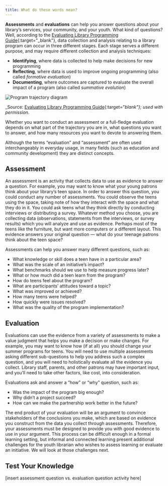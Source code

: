 ```yaml
---
title: What do these words mean? 
---
```


**Assessments** and **evaluations** can help you answer questions about your library’s services, your community, and your youth. What kind of questions? Well, according to the [Evaluating Library Programming Guide](https://clalliance.org/publications/evaluating-library-programming-a-practical-guide-to-collecting-and-analyzing-data-to-improve-or-evaluate-connected-learning-programs-for-youth-in-libraries/){:target="_blank"}, data collection and analysis relating to a library program can occur in three different stages. Each stage serves a different purpose, and may require different collection and analysis techniques:

- **Identifying**, where data is collected to help make decisions for new programming
- **Reflecting**, where data is used to improve ongoing programming (also called _formative evaluation_)
- **Documenting**, where outcomes are captured to evaluate the overall impact of a program (also called _summative evalution_)

<img src="{{ site.baseurl }}/img/assessment/program_trajectory.png]" ALT="Program trajectory diagram"/>

_Source: 
[Evaluating Library Programming Guide](https://clalliance.org/publications/evaluating-library-programming-a-practical-guide-to-collecting-and-analyzing-data-to-improve-or-evaluate-connected-learning-programs-for-youth-in-libraries/){:target="_blank"}; used with permission._ 

Whether you want to conduct an assessment or a full-fledge evaluation depends on what part of the trajectory you are in, what questions you want to answer,  and how many resources you want to devote to answering them. 

Although the terms “evaluation” and “assessment” are often used interchangeably in everyday usage, in many fields (such as education and community development) they are distinct concepts. 
 
## Assessment

An assessment is an activity that collects data to use as evidence to answer a question. For example, you may want to know what your young patrons think about your library’s teen space. In order to answer this question, you could conduct any number of assessments. You could observe the teens using the space, taking note of how they interact with the space and what they do in it. You could ask teens what they think directly by conducting interviews or distributing a survey. Whatever method you choose, you are collecting data (observations, statements from the interviews, or survey results) which you will analyze and use as evidence. Perhaps most of the teens like the furniture, but want more computers or a different layout. This evidence answers your original question — what do your teenage patrons think about the teen space?

Assessments can help you answer many different questions, such as:
- What knowledge or skill does a teen have in a particular area?
- What was the scale of an initiative’s impact?
- What benchmarks should we use to help measure progress later?
- What or how much did a teen learn from the program?
- How do teens feel about the program?
- What are participants’ attitudes toward a topic?
- What was improved or achieved?
- How many teens were helped?
- How quickly were issues resolved?
- What was the quality of the program implementation?

## Evaluation

Evaluations can use the evidence from a variety of assessments to make a value judgment that helps you make a decision or make changes. For example, you may want to know how (if at all) you should change your summer programs for teens. You will need to use multiple assessments asking different sub-questions to help you address such a complex question, and you will need to holistically evaluate all the evidence you collect. Library staff, parents, and other patrons may have important input, and you’ll need to take other factors, like cost, into consideration.

Evaluations ask and answer a “how” or “why” question, such as:

- Was the impact of the program big enough?
- Why didn’t a project succeed?
- How can we make the partnership work better in the future?

The end product of your evaluation will be an argument to convince stakeholders of the conclusions you make, which are based on evidence you construct from the data you collect through assessments. Therefore, your assessments must be designed to provide you with good evidence to use in your argument. This process can be difficult enough in a formal learning setting, but informal and connected learning present additional challenges for the youth librarian who wishes to assess learning or evaluate an initiative. We will look at those challenges next.

## Test Your Knowledge

\[insert assessment question vs. evaluation question activity here\]